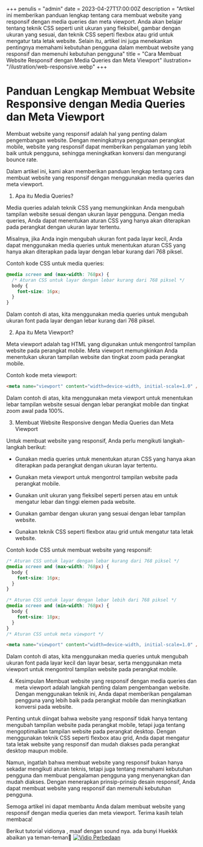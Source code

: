 +++
penulis = "admin"
date = 2023-04-27T17:00:00Z
description = "Artikel ini memberikan panduan lengkap tentang cara membuat website yang responsif dengan media queries dan meta viewport. Anda akan belajar tentang teknik CSS seperti unit ukuran yang fleksibel, gambar dengan ukuran yang sesuai, dan teknik CSS seperti flexbox atau grid untuk mengatur tata letak website. Selain itu, artikel ini juga menekankan pentingnya memahami kebutuhan pengguna dalam membuat website yang responsif dan memenuhi kebutuhan pengguna"
title = "Cara Membuat Website Responsif dengan Media Queries dan Meta Viewport"
ilustration= "/ilustration/web-responsive.webp"
+++

# Panduan Lengkap Membuat Website Responsive dengan Media Queries dan Meta Viewport

Membuat website yang responsif adalah hal yang penting dalam pengembangan website. Dengan meningkatnya penggunaan perangkat mobile, website yang responsif dapat memberikan pengalaman yang lebih baik untuk pengguna, sehingga meningkatkan konversi dan mengurangi bounce rate.

Dalam artikel ini, kami akan memberikan panduan lengkap tentang cara membuat website yang responsif dengan menggunakan media queries dan meta viewport.

1. Apa itu Media Queries?

Media queries adalah teknik CSS yang memungkinkan Anda mengubah tampilan website sesuai dengan ukuran layar pengguna. Dengan media queries, Anda dapat menentukan aturan CSS yang hanya akan diterapkan pada perangkat dengan ukuran layar tertentu.

Misalnya, jika Anda ingin mengubah ukuran font pada layar kecil, Anda dapat menggunakan media queries untuk menentukan aturan CSS yang hanya akan diterapkan pada layar dengan lebar kurang dari 768 piksel.

Contoh kode CSS untuk media queries:

```css
@media screen and (max-width: 768px) {
  /* Aturan CSS untuk layar dengan lebar kurang dari 768 piksel */
  body {
    font-size: 16px;
  }
}
```

Dalam contoh di atas, kita menggunakan media queries untuk mengubah ukuran font pada layar dengan lebar kurang dari 768 piksel.

2. Apa itu Meta Viewport?

Meta viewport adalah tag HTML yang digunakan untuk mengontrol tampilan website pada perangkat mobile. Meta viewport memungkinkan Anda menentukan ukuran tampilan website dan tingkat zoom pada perangkat mobile.

Contoh kode meta viewport:

```html
<meta name="viewport" content="width=device-width, initial-scale=1.0" />
```

Dalam contoh di atas, kita menggunakan meta viewport untuk menentukan lebar tampilan website sesuai dengan lebar perangkat mobile dan tingkat zoom awal pada 100%.

3. Membuat Website Responsive dengan Media Queries dan Meta Viewport

Untuk membuat website yang responsif, Anda perlu mengikuti langkah-langkah berikut:

- Gunakan media queries untuk menentukan aturan CSS yang hanya akan diterapkan pada perangkat dengan ukuran layar tertentu.

- Gunakan meta viewport untuk mengontrol tampilan website pada perangkat mobile.

- Gunakan unit ukuran yang fleksibel seperti persen atau em untuk mengatur lebar dan tinggi elemen pada website.

- Gunakan gambar dengan ukuran yang sesuai dengan lebar tampilan website.

- Gunakan teknik CSS seperti flexbox atau grid untuk mengatur tata letak website.

Contoh kode CSS untuk membuat website yang responsif:

```css
/* Aturan CSS untuk layar dengan lebar kurang dari 768 piksel */
@media screen and (max-width: 768px) {
  body {
    font-size: 16px;
  }
}

/* Aturan CSS untuk layar dengan lebar lebih dari 768 piksel */
@media screen and (min-width: 768px) {
  body {
    font-size: 18px;
  }
}
/* Aturan CSS untuk meta viewport */
```

```html
<meta name="viewport" content="width=device-width, initial-scale=1.0" />
```

Dalam contoh di atas, kita menggunakan media queries untuk mengubah ukuran font pada layar kecil dan layar besar, serta menggunakan meta viewport untuk mengontrol tampilan website pada perangkat mobile.

4. Kesimpulan
   Membuat website yang responsif dengan media queries dan meta viewport adalah langkah penting dalam pengembangan website. Dengan menggunakan teknik ini, Anda dapat memberikan pengalaman pengguna yang lebih baik pada perangkat mobile dan meningkatkan konversi pada website.

Penting untuk diingat bahwa website yang responsif tidak hanya tentang mengubah tampilan website pada perangkat mobile, tetapi juga tentang mengoptimalkan tampilan website pada perangkat desktop. Dengan menggunakan teknik CSS seperti flexbox atau grid, Anda dapat mengatur tata letak website yang responsif dan mudah diakses pada perangkat desktop maupun mobile.

Namun, ingatlah bahwa membuat website yang responsif bukan hanya sekadar mengikuti aturan teknis, tetapi juga tentang memahami kebutuhan pengguna dan membuat pengalaman pengguna yang menyenangkan dan mudah diakses. Dengan menerapkan prinsip-prinsip desain responsif, Anda dapat membuat website yang responsif dan memenuhi kebutuhan pengguna.

Semoga artikel ini dapat membantu Anda dalam membuat website yang responsif dengan media queries dan meta viewport. Terima kasih telah membaca!

Berikut tutorial vidionya , maaf dengan sound nya. ada bunyi Huekkk abaikan ya teman-teman🤣
[![Vidio Perbedaan](https://img.youtube.com/vi/VEvLNGNNm-A/0.jpg)](https://jongnesia.com/embed/yt1.html)
